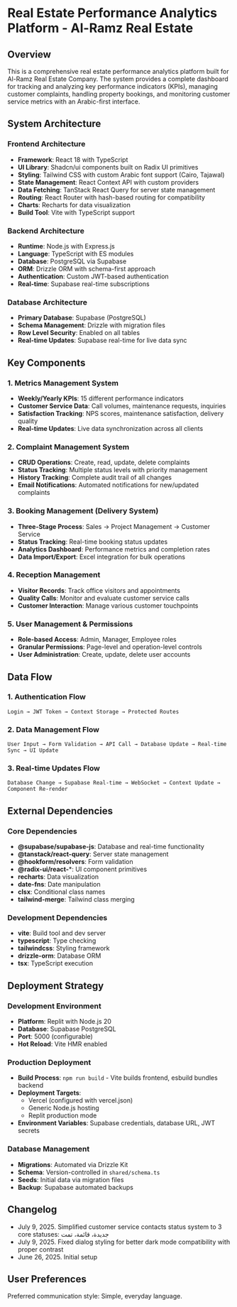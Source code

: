 # Real Estate Performance Analytics Platform - Al-Ramz Real Estate

## Overview

This is a comprehensive real estate performance analytics platform built for Al-Ramz Real Estate Company. The system provides a complete dashboard for tracking and analyzing key performance indicators (KPIs), managing customer complaints, handling property bookings, and monitoring customer service metrics with an Arabic-first interface.

## System Architecture

### Frontend Architecture
- **Framework**: React 18 with TypeScript
- **UI Library**: Shadcn/ui components built on Radix UI primitives
- **Styling**: Tailwind CSS with custom Arabic font support (Cairo, Tajawal)
- **State Management**: React Context API with custom providers
- **Data Fetching**: TanStack React Query for server state management
- **Routing**: React Router with hash-based routing for compatibility
- **Charts**: Recharts for data visualization
- **Build Tool**: Vite with TypeScript support

### Backend Architecture
- **Runtime**: Node.js with Express.js
- **Language**: TypeScript with ES modules
- **Database**: PostgreSQL via Supabase
- **ORM**: Drizzle ORM with schema-first approach
- **Authentication**: Custom JWT-based authentication
- **Real-time**: Supabase real-time subscriptions

### Database Architecture
- **Primary Database**: Supabase (PostgreSQL)
- **Schema Management**: Drizzle with migration files
- **Row Level Security**: Enabled on all tables
- **Real-time Updates**: Supabase real-time for live data sync

## Key Components

### 1. Metrics Management System
- **Weekly/Yearly KPIs**: 15 different performance indicators
- **Customer Service Data**: Call volumes, maintenance requests, inquiries
- **Satisfaction Tracking**: NPS scores, maintenance satisfaction, delivery quality
- **Real-time Updates**: Live data synchronization across all clients

### 2. Complaint Management System
- **CRUD Operations**: Create, read, update, delete complaints
- **Status Tracking**: Multiple status levels with priority management
- **History Tracking**: Complete audit trail of all changes
- **Email Notifications**: Automated notifications for new/updated complaints

### 3. Booking Management (Delivery System)
- **Three-Stage Process**: Sales → Project Management → Customer Service
- **Status Tracking**: Real-time booking status updates
- **Analytics Dashboard**: Performance metrics and completion rates
- **Data Import/Export**: Excel integration for bulk operations

### 4. Reception Management
- **Visitor Records**: Track office visitors and appointments
- **Quality Calls**: Monitor and evaluate customer service calls
- **Customer Interaction**: Manage various customer touchpoints

### 5. User Management & Permissions
- **Role-based Access**: Admin, Manager, Employee roles
- **Granular Permissions**: Page-level and operation-level controls
- **User Administration**: Create, update, delete user accounts

## Data Flow

### 1. Authentication Flow
```
Login → JWT Token → Context Storage → Protected Routes
```

### 2. Data Management Flow
```
User Input → Form Validation → API Call → Database Update → Real-time Sync → UI Update
```

### 3. Real-time Updates Flow
```
Database Change → Supabase Real-time → WebSocket → Context Update → Component Re-render
```

## External Dependencies

### Core Dependencies
- **@supabase/supabase-js**: Database and real-time functionality
- **@tanstack/react-query**: Server state management
- **@hookform/resolvers**: Form validation
- **@radix-ui/react-***: UI component primitives
- **recharts**: Data visualization
- **date-fns**: Date manipulation
- **clsx**: Conditional class names
- **tailwind-merge**: Tailwind class merging

### Development Dependencies
- **vite**: Build tool and dev server
- **typescript**: Type checking
- **tailwindcss**: Styling framework
- **drizzle-orm**: Database ORM
- **tsx**: TypeScript execution

## Deployment Strategy

### Development Environment
- **Platform**: Replit with Node.js 20
- **Database**: Supabase PostgreSQL
- **Port**: 5000 (configurable)
- **Hot Reload**: Vite HMR enabled

### Production Deployment
- **Build Process**: `npm run build` - Vite builds frontend, esbuild bundles backend
- **Deployment Targets**: 
  - Vercel (configured with vercel.json)
  - Generic Node.js hosting
  - Replit production mode
- **Environment Variables**: Supabase credentials, database URL, JWT secrets

### Database Management
- **Migrations**: Automated via Drizzle Kit
- **Schema**: Version-controlled in `shared/schema.ts`
- **Seeds**: Initial data via migration files
- **Backup**: Supabase automated backups

## Changelog

- July 9, 2025. Simplified customer service contacts status system to 3 core statuses: جديدة، قائمة، تمت
- July 9, 2025. Fixed dialog styling for better dark mode compatibility with proper contrast
- June 26, 2025. Initial setup

## User Preferences

Preferred communication style: Simple, everyday language.